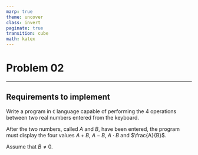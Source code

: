 ```yaml
---
marp: true
theme: uncover
class: invert
paginate: true
transition: cube
math: katex
---
```


# Problem 02

---

## Requirements to implement

Write a program in `C` language capable of performing the $4$ operations between two real numbers entered from the keyboard.

After the two numbers, called $A$ and $B$, have been entered, the program must display the four values $A + B$, $A - B$, $A \cdot B$ and $\frac{A}{B}$.

Assume that $B \neq 0$.
